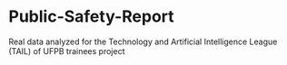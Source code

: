# Public-Safety-Report
Real data analyzed for the Technology and Artificial Intelligence League (TAIL) of UFPB trainees project

